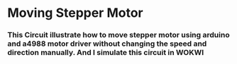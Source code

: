 <h1> Moving Stepper Motor </h1>
<h3> This Circuit illustrate how to move stepper motor using arduino and a4988 motor driver
     without changing the speed and direction manually. And I simulate this circuit in WOKWI </h3>